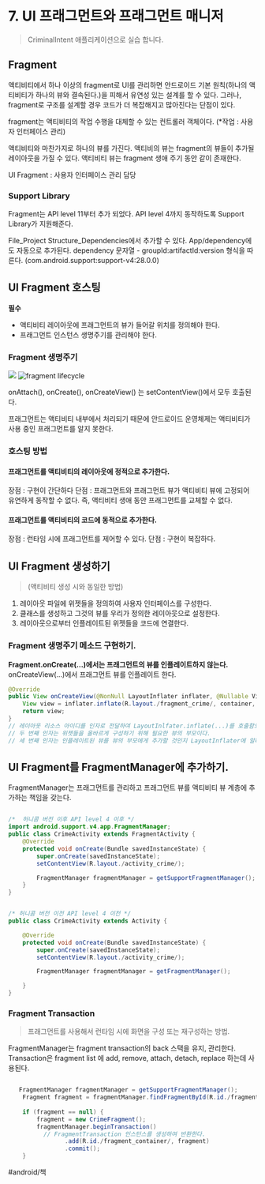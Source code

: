 # 7. UI 프래그먼트와 프래그먼트 매니저
> CriminalIntent 애플리케이션으로 실습 합니다.  

## Fragment
액티비티에서 하나 이상의 fragment로 UI를 관리하면 안드로이드 기본 원칙(하나의 액티비티가 하나의 뷰와 결속된다.)을 피해서 유연성 있는 설계를 할 수 있다.
그러나, fragment로 구조를 설계할 경우 코드가 더 복잡해지고 많아진다는 단점이 있다.

fragment는 액티비티의 작업 수행을 대체할 수 있는 컨트롤러 객체이다.
(*작업 : 사용자 인터페이스 관리)

액티비티와 마찬가지로 하나의 뷰를 가진다. 
액티비의 뷰는 fragment의 뷰들이 추가될 레이아웃을 가질 수 있다.
액티비티 뷰는 fragment 생애 주기 동안 같이 존재한다. 

UI Fragment :  사용자 인터페이스 관리 담당

### Support Library
Fragment는 API level 11부터 추가 되었다.
API level 4까지 동작하도록 Support Library가 지원해준다. 

File_Project Structure_Dependencies에서  추가할 수 있다.
App/dependency에도 자동으로 추가된다.
dependency 문자열 - groupId:artifactId:version 형식을 따른다.
(com.android.support:support-v4:28.0.0)

## UI Fragment 호스팅
**필수**
* 액티비티 레이아웃에 프래그먼트의 뷰가 들어갈 위치를 정의해야 한다.
* 프래그먼트 인스턴스 생명주기를 관리해야 한다.

### Fragment 생명주기
![](chapter-7-fragment/B3E0A208-F375-4096-B8BD-63BBB4742845.png)
![fragment lifecycle](https://t1.daumcdn.net/cfile/tistory/214A7A335728843327)

onAttach(), onCreate(), onCreateView() 는 setContentView()에서 모두 호출된다.

프래그먼트는 액티비티 내부에서 처리되기 때문에 안드로이드 운영체제는 액티비티가 사용 중인 프래그먼트를 알지 못한다. 

### 호스팅 방법
#### 프래그먼트를 액티비티의 레이아웃에 정적으로 추가한다.
장점 : 구현이 간단하다
단점 : 프래그먼트와 프래그먼트 뷰가 액티비티 뷰에 고정되어 유연하게 동작할 수 없다.
	  즉, 액티비티 생애 동안 프래그먼트를 교체할 수 없다.

#### 프래그먼트를 액티비티의 코드에 동적으로 추가한다.
장점 : 런타임 시에 프래그먼트를 제어할 수 있다.
단점 : 구현이 복잡하다.

## UI Fragment 생성하기
> (액티비티 생성 시와 동일한 방법)  
1. 레이아웃 파일에 위젯들을 정의하여 사용자 인터페이스를 구성한다.
2. 클래스를 생성하고 그것의 뷰를 우리가 정의한 레이아웃으로 설정한다.
3. 레이아웃으로부터 인플레이트된 위젯들을 코드에 연결한다.

### Fragment 생명주기 메소드 구현하기.
**Fragment.onCreate(…)에서는 프래그먼트의 뷰를 인플레이트하지 않는다.**
onCreateView(…)에서 프래그먼트 뷰를 인플레이트 한다.

```java
@Override
public View onCreateView(@NonNull LayoutInflater inflater, @Nullable ViewGroup container, @Nullable Bundle savedInstanceState) {
    View view = inflater.inflate(R.layout./fragment_crime/, container, false);
    return view;
}
// 레이아웃 리소스 아이디를 인자로 전달하여 LayoutInlfater.inflate(...)를 호출함으로써 프래그먼트의 뷰를 명시적으로 인플레이트 한다.
// 두 번째 인자는 위젯들을 올바르게 구성하기 위해 필요한 뷰의 부모이다.
// 세 번째 인자는 인플레이트된 뷰를 뷰의 부모에게 추가할 것인지 LayoutInflater에 알려준다.
```

## UI Fragment를 FragmentManager에 추가하기.
FragmentManager는 프래그먼트를 관리하고 프래그먼트 뷰를 액티비티 뷰 계층에 추가하는 책임을 갖는다.

```java

/*  허니콤 버전 이후 API level 4 이후 */
import android.support.v4.app.FragmentManager;
public class CrimeActivity extends FragmentActivity {
    @Override
    protected void onCreate(Bundle savedInstanceState) {
        super.onCreate(savedInstanceState);
        setContentView(R.layout./activity_crime/);

        FragmentManager fragmentManager = getSupportFragmentManager();
    }
}


/* 허니콤 버전 이전 API level 4 이전 */
public class CrimeActivity extends Activity {

    @Override
    protected void onCreate(Bundle savedInstanceState) {
        super.onCreate(savedInstanceState);
        setContentView(R.layout./activity_crime/);

        FragmentManager fragmentManager = getFragmentManager();

    }
}
```

### Fragment Transaction
> 프래그먼트를 사용해서 런타임 시에 화면을 구성 또는 재구성하는 방법.  

FragmentManager는 fragment transaction의 back 스택을 유지, 관리한다.
Transaction은 fragment list 에 add, remove, attach, detach, replace 하는데 사용된다.
```java

   FragmentManager fragmentManager = getSupportFragmentManager();
    Fragment fragment = fragmentManager.findFragmentById(R.id./fragment_container/);
    
    if (fragment == null) {
        fragment = new CrimeFragment();
        fragmentManager.beginTransaction()
		  // FragmentTransaction 인스턴스를 생성하여 반환한다.
                .add(R.id./fragment_container/, fragment)
                .commit();
    }
```


#android/책
